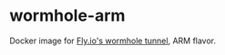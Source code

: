 # wormhole-arm

Docker image for [Fly.io's wormhole tunnel](https://github.com/superfly/wormhole), ARM flavor.
